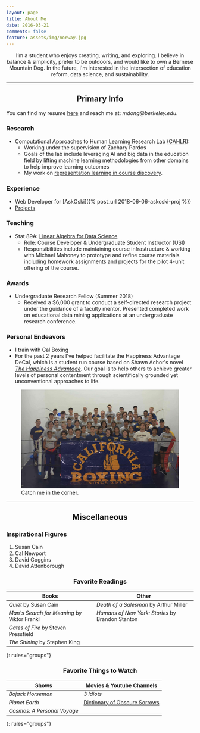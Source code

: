 ```yaml
---
layout: page
title: About Me
date: 2016-03-21
comments: false
feature: assets/img/norway.jpg
---
```

    
<center>  I’m a student who enjoys creating, writing, and exploring.  I believe in balance & simplicity, prefer to be outdoors, and would like to own a Bernese Mountain Dog.  In the future, I'm interested in the intersection of education reform, data science, and sustainability.  </center>

---

<center> <h2> Primary Info </h2> </center>

You can find my resume [here]({{site.url}}/assets/files/matthew-dong-resume.pdf) and reach me at: _mdong@berkeley.edu_. 

### Research
* Computational Approaches to Human Learning Research Lab [(CAHLR)](https://github.com/CAHLR):
	- Working under the supervision of Zachary Pardos  
	- Goals of the lab include leveraging AI and big data in the education field by lifting machine learning methodologies from other domains to help improve learning outcomes
	- My work on [representation learning in course discovery]({{site.url}}/assets/files/research-poster-final.pdf).


### Experience 
<!-- change to just experience in the future, Datakind would be nice -->
* Web Developer for [AskOski]({% post_url 2018-06-06-askoski-proj %})
* [Projects]({{site.url}}/projects)	

### Teaching
* Stat 89A: [Linear Algebra for Data Science]({{site.url}}/assets/files/stat89a_syllabus.pdf)
	- Role: Course Developer & Undergraduate Student Instructor (USI)
	- Responsibilities include maintaining course infrastructure & working with Michael Mahoney to prototype and refine course materials including homework assignments and projects for the pilot 4-unit offering of the course. 

### Awards
* Undergraduate Research Fellow (Summer 2018)
	- Received a $6,000 grant to conduct a self-directed
research project under the guidance of a faculty mentor. Presented completed work on educational data mining applications at an undergraduate research conference.

<!-- * The Rose Hills Foundation Science & Engineering Scholarship: 
	- Meritorious scholarship received based on academic achievement.
	- Funded tuition for the entirety of the 2017-18 school year. -->

### Personal Endeavors
* I train with Cal Boxing 
* For the past 2 years I've helped facilitate the Happiness Advantage DeCal, which is a student run course based on Shawn Achor's novel [_The Happiness Advantage_](https://www.amazon.com/Happiness-Advantage-Principles-Psychology-Performance/dp/0307591549). Our goal is to help others to achieve greater levels of personal contentment through scientifically grounded yet unconventional approaches to life.  
	<!-- ADD LINK TO SYLLABUS OR WEBSITE IN FUTURE  -->


<figure class="center">
     <img src="/assets/img/cal-boxing.jpg">
     <figcaption> Catch me in the corner. </figcaption>
</figure>

--- 

<center> <h2> Miscellaneous </h2> </center>

### Inspirational Figures
1. Susan Cain <!-- - accept identity -->
1. Cal Newport 
1. David Goggins <!-- - for being a mentally tough badass -->
1. David Attenborough <!-- - nature documentary -->

<center> <h3> Favorite Readings </h3> </center>

| Books 										|  Other
|--------										|------- 
| _Quiet_ by Susan Cain   						| _Death of a Salesman_ by Arthur Miller
|  _Man's Search for Meaning_ by Viktor Frankl 	|  _Humans of New York: Stories_ by Brandon Stanton   |
| _Gates of Fire_ by Steven Pressfield |        | 
| _The Shining_ by Stephen King 			    |    
{: rules="groups"}

<center> <h3> Favorite Things to Watch </h3> </center>

| Shows 						| Movies & Youtube Channels |
|--------					    |-------        |
| _Bojack Horseman_      		| _3 Idiots_   |
|  _Planet Earth_				| [Dictionary of Obscure Sorrows](https://www.youtube.com/channel/UCDetdM5XDZD1xrQHDPgEg5w)              |
| _Cosmos: A Personal Voyage_ 	|  | 
{: rules="groups"}



